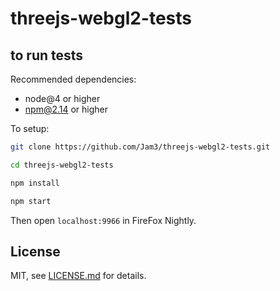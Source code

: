 # threejs-webgl2-tests

## to run tests

Recommended dependencies:

- node@4 or higher
- npm@2.14 or higher

To setup:

```sh
git clone https://github.com/Jam3/threejs-webgl2-tests.git

cd threejs-webgl2-tests

npm install

npm start
```

Then open `localhost:9966` in FireFox Nightly.

## License

MIT, see [LICENSE.md](http://github.com/Jam3/threejs-webgl2-tests/blob/master/LICENSE.md) for details.
